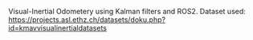 Visual-Inertial Odometery using Kalman filters and ROS2. Dataset used: https://projects.asl.ethz.ch/datasets/doku.php?id=kmavvisualinertialdatasets
